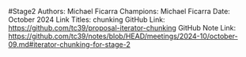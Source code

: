 #Stage2
Authors: Michael Ficarra
Champions: Michael Ficarra
Date: October 2024
Link Titles: chunking
GitHub Link: https://github.com/tc39/proposal-iterator-chunking
GitHub Note Link: https://github.com/tc39/notes/blob/HEAD/meetings/2024-10/october-09.md#iterator-chunking-for-stage-2
